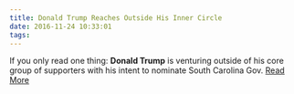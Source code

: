 ```yaml
---
title: Donald Trump Reaches Outside His Inner Circle
date: 2016-11-24 10:33:01
tags:
---
```

If you only read one thing: <b>Donald Trump</b> is venturing outside of his core group of supporters with his intent to nominate South Carolina Gov.
[Read More](http://time.com/4581491/donald-trump-nikki-haley-united-nations-supporters/)